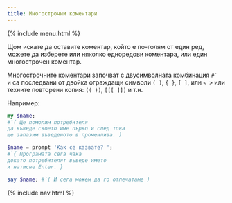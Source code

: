 ```yaml
---
title: Многострочни коментари
---
```


{% include menu.html %}

Щом искате да оставите коментар, който е по-голям от един ред, можете да изберете или няколко едноредови коментара, или един многострочен коментар.

Многострочните коментари започват с двусимволната комбинация ``#` `` и са последвани от двойка ограждащи символи `( )`, `{ }`, `[ ]`, или `< >` или техните повторени копия: `(( ))`, `[[[ ]]]` и т.н.

Например:

```raku
my $name;
#`( Ще помолим потребителя
да въведе своето име първо и след това
ще запазим въведеното в променлива. )

$name = prompt 'Как се казвате? ';
#`{ Програмата сега чака
докато потребителят въведе името
и натисне Enter. }

say $name; #`( И сега можем да го отпечатаме )
```

{% include nav.html %}